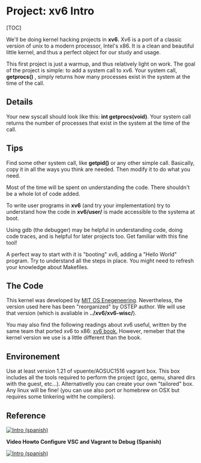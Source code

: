 # Project: xv6 Intro
[TOC]

We'll be doing kernel hacking projects in **xv6.** Xv6 is a port of a classic version of unix to a modern processor, Intel's x86\. It is a clean and beautiful little kernel, and thus a perfect object for our study and usage.

This first project is just a warmup, and thus relatively light on work. The goal of the project is simple: to add a system call to xv6\. Your system call, **getprocs()** , simply returns how many processes exist in the system at the time of the call.

## Details

Your new syscall should look like this: **int getprocs(void)**. Your system call returns the number of processes that exist in the system at the time of the call.

## Tips

Find some other system call, like **getpid()** or any other simple call. Basically, copy it in all the ways you think are needed. Then modify it to do what you need.

Most of the time will be spent on understanding the code. There shouldn't be a whole lot of code added.

To write user programs in **xv6** (and try your implementation) try to understand how the code in **xv6/user/** is made accessible to the systema at boot.

Using gdb (the debugger) may be helpful in understanding code, doing code traces, and is helpful for later projects too. Get familiar with this fine tool!

A perfect way to start with it is "booting" xv6, adding a "Hello World" program. Try to understand all the steps in place. You might need to refresh your 
knowledge about Makefiles.

## The Code

This kernel was developed by [MIT OS Enegeneering](https://pdos.csail.mit.edu/6.828/2016/). Nevertheless, the version used here has been "reorganized" by OSTEP author. We will use that version (which is avaliable in **../xv6/xv6-wisc/**).

You may also find the following readings about xv6 useful, written by the same team that ported xv6 to x86: [xv6 book.](https://pdos.csail.mit.edu/6.828/2014/xv6/book-rev8.pdf) However, remeber that the kernel version we use is a little different than the book.

## Environement

Use at least version 1.21 of vpuente/AOSUC1516 vagrant box. This box includes all the tools required to perform the project (gcc, qemu, shared dirs with the guest, etc...). Alternativelly you can create your own "tailored" box. Any linux will be fine! (you can use also port or homebrew on OSX but requires some tinkering witht he compilers).

## Reference

[![Intro (spanish)](http://img.youtube.com/vi/7B-P9m29wFk/0.jpg)](https://www.youtube.com/watch?v=7B-P9m29wFk)

**Video Howto Configure VSC and Vagrant to Debug (Spanish)**

[![Intro (spanish)](http://img.youtube.com/vi/pA_PzBj5vD8/0.jpg)](https://www.youtube.com/watch?v=pA_PzBj5vD8)



